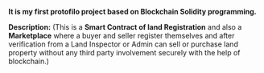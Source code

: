 **It is my first protofilo project based on Blockchain Solidity programming.**

**Description:**
(This is a **Smart Contract of land Registration** and also a **Marketplace** where a buyer and seller register themselves
and after verification from a Land Inspector or Admin can sell or purchase land property without any third party involvement securely with the help of blockchain.)

